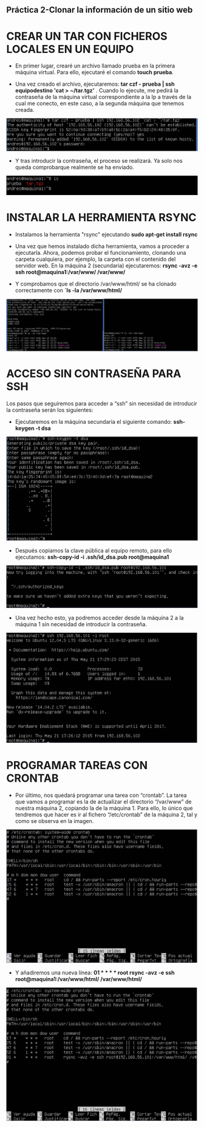 ## Práctica 2-Clonar la información de un sitio web

# CREAR UN TAR CON FICHEROS LOCALES EN UN EQUIPO

* En primer lugar, crearé un archivo llamado prueba en la primera máquina virtual. Para ello, ejecutaré el comando **touch prueba**.

* Una vez creado el archivo, ejecutaremos: **tar czf - prueba | ssh equipodestino 'cat > ~/tar.tgz'** . Cuando lo ejecute, me pedirá la contraseña de la máquina virtual correspondiente a la Ip a través de la cual me conecto, en este caso, a la segunda máquina que tenemos creada.

![img](https://github.com/manolotello7/SWAP14-15/blob/master/Im%C3%A1genes/Pr%C3%A1ctica2/tar.jpg)

* Y tras introducir la contraseña, el proceso se realizará. Ya solo nos queda comprobarque realmente se ha enviado.

![img](https://github.com/manolotello7/SWAP14-15/blob/master/Im%C3%A1genes/Pr%C3%A1ctica2/tar2.jpg)


# INSTALAR LA HERRAMIENTA RSYNC

* Instalamos la herramienta "rsync" ejecutando **sudo apt-get install rsync**

* Una vez que hemos instalado dicha herramienta, vamos a proceder a ejecutarla. Ahora, podemos probar el funcionamiento, clonando una carpeta cualquiera, por ejemplo, la carpeta con el contenido del servidor web. En la máquina 2 (secundaria) ejecutaremos:                        **rsync -avz -e ssh root@maquina1:/var/www/ /var/www/**

* Y comprobamos que el directorio /var/www/html/ se ha clonado correctamente con **´ls -la /var/www/html/**

![img](https://github.com/manolotello7/SWAP14-15/blob/master/Im%C3%A1genes/Pr%C3%A1ctica2/clonado-maquina2.jpg)

# ACCESO SIN CONTRASEÑA PARA SSH

Los pasos que seguiremos para acceder a “ssh” sin necesidad de introducir la contraseña serán los siguientes:

* Ejecutaremos en la máquina secundaria el siguiente comando: **ssh-keygen -t dsa**

![img](https://github.com/manolotello7/SWAP14-15/blob/master/Im%C3%A1genes/Pr%C3%A1ctica2/clave-maquina2.jpg)

* Después copiamos la clave pública al equipo remoto, para ello ejecutamos: **ssh-copy-id -i .ssh/id_dsa.pub root@maquina1**

![img](https://github.com/manolotello7/SWAP14-15/blob/master/Im%C3%A1genes/Pr%C3%A1ctica2/ssh-maquina2.jpg)

* Una vez hecho esto, ya podremos acceder desde la máquina 2 a la máquina 1 sin necesidad de introducir la contraseña.

![img](https://github.com/manolotello7/SWAP14-15/blob/master/Im%C3%A1genes/Pr%C3%A1ctica2/ssh2-maquina2.jpg)

# PROGRAMAR TAREAS CON CRONTAB

* Por último, nos quedará programar una tarea con “crontab”. La tarea que vamos a programar es la de actualizar el directorio “/var/www” de nuestra máquina 2, copiando la de la máquina 1. Para ello, lo único que tendremos que hacer es ir al fichero “/etc/crontab” de la máquina 2, tal y como se observa en la imagen.

![img](https://github.com/manolotello7/SWAP14-15/blob/master/Im%C3%A1genes/Pr%C3%A1ctica2/cron-maquina2.jpg)

* Y añadiremos una nueva línea: **01 *    * * * root rsync -avz -e ssh root@maquina1:/var/www/html/ /var/www/html/**

![img](https://github.com/manolotello7/SWAP14-15/blob/master/Im%C3%A1genes/Pr%C3%A1ctica2/cron2-maquina2.jpg)

